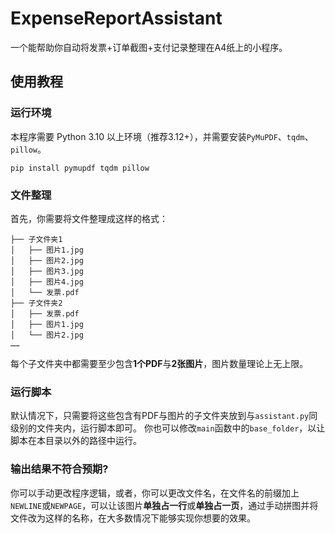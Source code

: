# ExpenseReportAssistant
一个能帮助你自动将发票+订单截图+支付记录整理在A4纸上的小程序。

## 使用教程
### 运行环境
本程序需要 Python 3.10 以上环境（推荐3.12+），并需要安装`PyMuPDF`、`tqdm`、`pillow`。
```
pip install pymupdf tqdm pillow
```

### 文件整理
首先，你需要将文件整理成这样的格式：
```
├── 子文件夹1
│   ├── 图片1.jpg
│   ├── 图片2.jpg
│   ├── 图片3.jpg
│   ├── 图片4.jpg
│   └── 发票.pdf
├── 子文件夹2
│   ├── 发票.pdf
│   ├── 图片1.jpg
│   └── 图片2.jpg
……
```
每个子文件夹中都需要至少包含**1个PDF**与**2张图片**，图片数量理论上无上限。

### 运行脚本
默认情况下，只需要将这些包含有PDF与图片的子文件夹放到与`assistant.py`同级别的文件夹内，运行脚本即可。
你也可以修改`main`函数中的`base_folder`，以让脚本在本目录以外的路径中运行。

### 输出结果不符合预期?
你可以手动更改程序逻辑，或者，你可以更改文件名，在文件名的前缀加上`NEWLINE`或`NEWPAGE`，可以让该图片**单独占一行**或**单独占一页**，通过手动拼图并将文件改为这样的名称，在大多数情况下能够实现你想要的效果。
